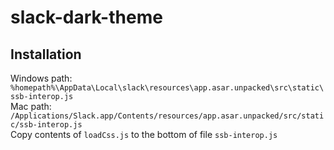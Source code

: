 # slack-dark-theme
## Installation
Windows path: `%homepath%\AppData\Local\slack\resources\app.asar.unpacked\src\static\ssb-interop.js`  
Mac path: `/Applications/Slack.app/Contents/resources/app.asar.unpacked/src/static/ssb-interop.js`  
Copy contents of `loadCss.js` to the bottom of file `ssb-interop.js`
